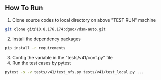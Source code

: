 
## How To Run

1. Clone source codes to local directory on above "TEST RUN" machine
```bash
git clone git@10.8.176.174:dguo/vdsm-auto.git
```
2. Install the dependency packages
```bash
pip install -r requirements
```
3. Config the variable in the "tests/v41/conf.py" file
4. Run the test cases by pytest
```bash
pytest -s -v tests/v41/test_nfs.py tests/v41/test_local.py ...
```
